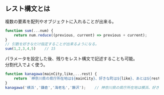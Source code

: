 ## レスト構文とは
複数の要素を配列やオブジェクトに入れることが出来る。
```javascript
function sum(...num) {
    return num.reduce((previous, current) => previous + current);
}
// 引数を好きなだけ指定することが出来るようになる。
sum(1,2,3,4,5)    // 15
```
パラメータを設定した後、残りをレスト構文で記述することも可能。  
分割代入でよく使う。
```javascript
function kanagawa(mainCity,like,...rest) {
    return `神奈川県の県庁所在地は${mainCity}、好きな町は${like}、あとは${rest}市などがあります。`;
}
kanagawa('横浜','鎌倉','海老名','藤沢');    // 神奈川県の県庁所在地は横浜、好きな町は鎌倉、あとは海老名,藤沢市などがあります。
```
